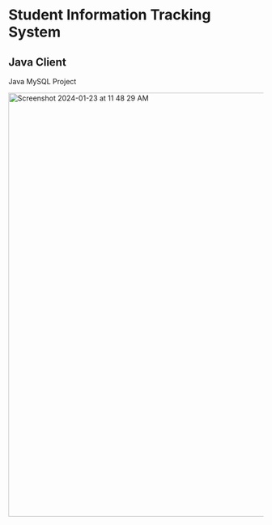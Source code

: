 # Student Information Tracking System
## Java Client
Java MySQL Project

<img width="837" alt="Screenshot 2024-01-23 at 11 48 29 AM" src="https://github.com/phancak/Student-Information-Tracking-System-Java-Client/assets/84169376/3247a9df-af80-44de-a2b2-bdd862f10342">

